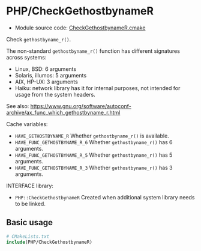 <!-- This is auto-generated file. -->
# PHP/CheckGethostbynameR

* Module source code: [CheckGethostbynameR.cmake](https://github.com/petk/php-build-system/blob/master/cmake/cmake/modules/PHP/CheckGethostbynameR.cmake)

Check `gethostbyname_r()`.

The non-standard `gethostbyname_r()` function has different signatures across
systems:

* Linux, BSD: 6 arguments
* Solaris, illumos: 5 arguments
* AIX, HP-UX: 3 arguments
* Haiku: network library has it for internal purposes, not intended for usage
  from the system headers.

See also:
https://www.gnu.org/software/autoconf-archive/ax_func_which_gethostbyname_r.html

Cache variables:

* `HAVE_GETHOSTBYNAME_R`
  Whether `gethostbyname_r()` is available.
* `HAVE_FUNC_GETHOSTBYNAME_R_6`
  Whether `gethostbyname_r()` has 6 arguments.
* `HAVE_FUNC_GETHOSTBYNAME_R_5`
  Whether `gethostbyname_r()` has 5 arguments.
* `HAVE_FUNC_GETHOSTBYNAME_R_3`
  Whether `gethostbyname_r()` has 3 arguments.

INTERFACE library:

* `PHP::CheckGethostbynameR`
  Created when additional system library needs to be linked.

## Basic usage

```cmake
# CMakeLists.txt
include(PHP/CheckGethostbynameR)
```
